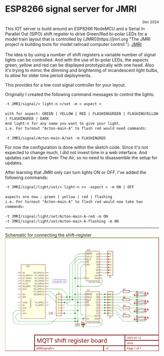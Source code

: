 # ESP8266 signal server for JMRI
<div style="text-align: right"> <sup>Dec 2024</sub><br> </div>
This IOT server is build around an ESP8266 NodeMCU and a Serial In Parallel Out (SIPO) shift register to drive
Green/Red bi-polar LEDs for a model train layout that is controlled by
[JMRI](https://jmri.org "The JMRI project is building tools for model railroad computer control.").
<a href="https://jmri.org" title="The JMRI project is building tools for model railroad computer control.">JMRI</a>
<br>
<br>
The idea is by using a number of shift registers a variable number of signal lights can be controlled.
And with the use of bi-polar LEDs, the aspects green, yellow and red can be displayed prototypically with one head.
Also it's trying to mimic the dimming and brightening of incandescent light bulbs, to allow for older time period deployments.

This provides for a low cost signal controller for your layout.

Originally I created the following command messages to control the lights:
```
-t JMRI/signal/< light-n >/set -m < aspect >

with for aspect: GREEN | YELLOW | RED | FLASHINGGREEN | FLASHINGYELLOW | FLASHINGRED | DARK
And light-n for any name you want to give your light.
i.e. For turnout "Acton-main-A" to flash red would need commands:

-t JMRI/signal/Acton-main-A/set -m FLASHINGRED 
```
For now the configuration is done within the sketch code.
Since it's not expected to change much, I did not invest time in a web interface. And updates can be done Over The Air, so no need to disassemble the setup for updates.

After learning that JMRI only can turn lights ON or OFF, I've added the following commands:
```
-t JMRI/signal/light/set/< light-n >< -aspect > -m ON | OFF

aspects are now : green | yellow | red | flashing
i.e. For turnout "Acton-main-A" to flash red would now take two commands:

-t JMRI/signal/light/set/Acton-main-A-red -m ON
-t JMRI/signal/light/set/Acton-main-A-flashing -m ON
```

---
Schematic for connecting the shift-register
![schematic](JMRIsignalSrv.png)
